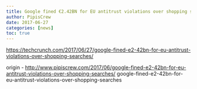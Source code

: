 ```yaml
---
title: Google fined €2.42BN for EU antitrust violations over shopping searches
author: PipisCrew
date: 2017-06-27
categories: [news]
toc: true
---
```


https://techcrunch.com/2017/06/27/google-fined-e2-42bn-for-eu-antitrust-violations-over-shopping-searches/

origin - http://www.pipiscrew.com/2017/06/google-fined-e2-42bn-for-eu-antitrust-violations-over-shopping-searches/ google-fined-e2-42bn-for-eu-antitrust-violations-over-shopping-searches